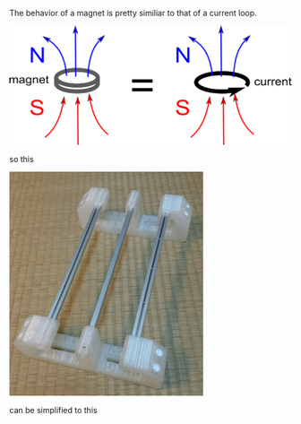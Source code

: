 The behavior of a magnet is pretty similiar to that of a current loop.

![](magnet_equals_current.png)


so this

![](rails.png)

can be simplified to this

